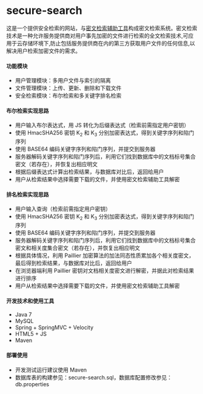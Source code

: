 # secure-search
这是一个提供安全检索的网站，与[密文检索辅助工具](https://github.com/7hat/secure-index)构成密文检索系统。密文检索技术是一种允许服务提供商对用户事先加密的文件进行检索的全文检索技术,可应用于云存储环境下,防止包括服务提供商在内的第三方获取用户文件的任何信息,以解决用户检索加密文件的需求。

#### 功能模块
- 用户管理模块：多用户文件与索引的隔离
- 文件管理模块：上传、更新、删除和下载文件
- 安全检索模块：布尔检索和多关键字排名检索

#### 布尔检索实现思路
- 用户输入布尔表达式，用 JS 转化为后缀表达式（检索前需指定用户密钥）
- 使用 HmacSHA256 密钥 K<sub>2</sub> 和 K<sub>3</sub> 分别加密表达式，得到关键字序列和陷门序列
- 使用 BASE64 编码关键字序列和陷门序列，并提交到服务器
- 服务器解码关键字序列和陷门序列后，利用它们找到数据库中的文档标号集合密文（若存在），并恢复出相应明文
- 根据后缀表达式计算出检索结果，与数据库对比后，返回给用户
- 用户从检索结果中选择需要下载的文件，并使用密文检索辅助工具解密

#### 排名检索实现思路
- 用户输入查询（检索前需指定用户密钥）
- 使用 HmacSHA256 密钥 K<sub>2</sub> 和 K<sub>3</sub> 分别加密表达式，得到关键字序列和陷门序列
- 使用 BASE64 编码关键字序列和陷门序列，并提交到服务器
- 服务器解码关键字序列和陷门序列后，利用它们找到数据库中的文档标号集合密文和相关度集合密文（若存在），并恢复出相应明文
- 根据具体情况，利用 Paillier 加密算法的加法同态性质累加各个相关度密文，最后得到检索结果，与数据库对比后，返回给用户
- 在浏览器端利用 Paillier 密钥对文档相关度密文进行解密，并据此对检索结果进行排序
- 用户从检索结果中选择需要下载的文件，并使用密文检索辅助工具解密

#### 开发技术和使用工具
- Java 7
- MySQL
- Spring + SpringMVC + Velocity
- HTML5 + JS
- Maven

#### 部署使用
- 开发测试运行建议使用 Maven
- 数据库表的构建参见：secure-search.sql，数据库配置修改参见：db.properties
